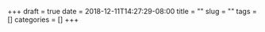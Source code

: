 +++ 
draft = true
date = 2018-12-11T14:27:29-08:00
title = ""
slug = "" 
tags = []
categories = []
+++
